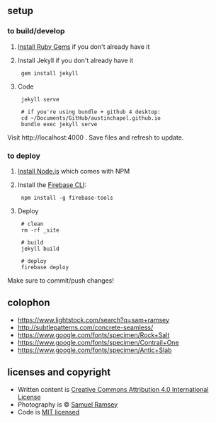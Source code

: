 ## setup

### to build/develop

1. [Install Ruby Gems](http://guides.rubygems.org/rubygems-basics/) if you don't already have it

2. Install Jekyll if you don't already have it

        gem install jekyll

3. Code

        jekyll serve
        
        # if you're using bundle + github 4 desktop:
        cd ~/Documents/GitHub/austinchapel.github.io
        bundle exec jekyll serve

Visit http://localhost:4000 . Save files and refresh to update.

### to deploy

1. [Install Node.js](https://nodejs.org/en/download/) which comes with  NPM

2. Install the [Firebase CLI](https://www.npmjs.com/package/firebase-tools):

        npm install -g firebase-tools

3. Deploy

        # clean
        rm -rf _site

        # build
        jekyll build

        # deploy
        firebase deploy

Make sure to commit/push changes!

## colophon

- https://www.lightstock.com/search?q=sam+ramsey
- http://subtlepatterns.com/concrete-seamless/
- https://www.google.com/fonts/specimen/Rock+Salt
- https://www.google.com/fonts/specimen/Contrail+One
- https://www.google.com/fonts/specimen/Antic+Slab

## licenses and copyright

- Written content is [Creative Commons Attribution 4.0 International License][cc]
- Photography is &copy; [Samuel Ramsey][]
- Code is [MIT licensed][license]

[cc]: http://creativecommons.org/licenses/by/4.0/
[Samuel Ramsey]: http://www.lanterncreative.co
[license]: https://github.com/austinchapel/austinchapel.github.io/blob/master/LICENSE
